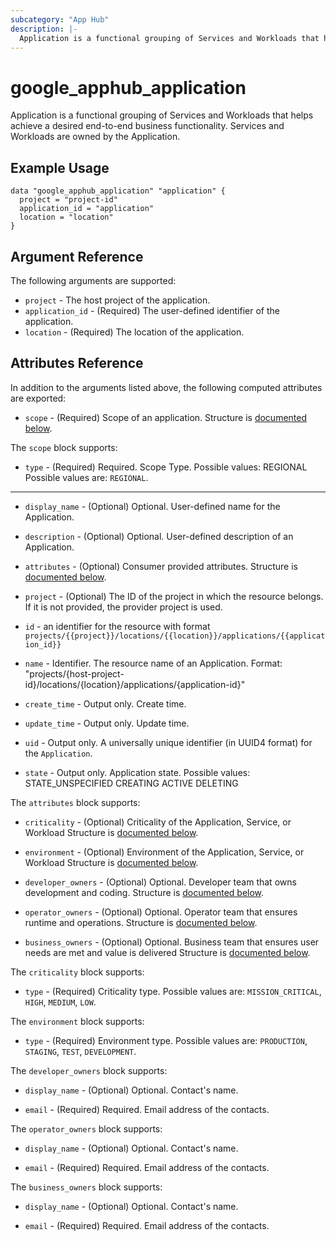 ```yaml
---
subcategory: "App Hub"
description: |-
  Application is a functional grouping of Services and Workloads that helps achieve a desired end-to-end business functionality.
---
```


# google\_apphub\_application

Application is a functional grouping of Services and Workloads that helps achieve a desired end-to-end business functionality. Services and Workloads are owned by the Application.


## Example Usage


```hcl
data "google_apphub_application" "application" {
  project = "project-id"
  application_id = "application"
  location = "location"
}
```

## Argument Reference

The following arguments are supported:

* `project` - The host project of the application.
* `application_id` - (Required) The user-defined identifier of the application.
* `location` - (Required) The location of the application.

## Attributes Reference

In addition to the arguments listed above, the following computed attributes are exported:

* `scope` -
  (Required)
  Scope of an application.
  Structure is [documented below](#nested_scope).


<a name="nested_scope"></a>The `scope` block supports:

* `type` -
  (Required)
  Required. Scope Type. 
   Possible values:
  REGIONAL
  Possible values are: `REGIONAL`.

- - -


* `display_name` -
  (Optional)
  Optional. User-defined name for the Application.

* `description` -
  (Optional)
  Optional. User-defined description of an Application.

* `attributes` -
  (Optional)
  Consumer provided attributes.
  Structure is [documented below](#nested_attributes).

* `project` - (Optional) The ID of the project in which the resource belongs.
    If it is not provided, the provider project is used.

* `id` - an identifier for the resource with format `projects/{{project}}/locations/{{location}}/applications/{{application_id}}`

* `name` -
  Identifier. The resource name of an Application. Format:
  "projects/{host-project-id}/locations/{location}/applications/{application-id}"

* `create_time` -
  Output only. Create time.

* `update_time` -
  Output only. Update time.

* `uid` -
  Output only. A universally unique identifier (in UUID4 format) for the `Application`.

* `state` -
  Output only. Application state. 
   Possible values:
   STATE_UNSPECIFIED
   CREATING
   ACTIVE
   DELETING


<a name="nested_attributes"></a>The `attributes` block supports:

* `criticality` -
  (Optional)
  Criticality of the Application, Service, or Workload
  Structure is [documented below](#nested_criticality).

* `environment` -
  (Optional)
  Environment of the Application, Service, or Workload
  Structure is [documented below](#nested_environment).

* `developer_owners` -
  (Optional)
  Optional. Developer team that owns development and coding.
  Structure is [documented below](#nested_developer_owners).

* `operator_owners` -
  (Optional)
  Optional. Operator team that ensures runtime and operations.
  Structure is [documented below](#nested_operator_owners).

* `business_owners` -
  (Optional)
  Optional. Business team that ensures user needs are met and value is delivered
  Structure is [documented below](#nested_business_owners).


<a name="nested_criticality"></a>The `criticality` block supports:

* `type` -
  (Required)
  Criticality type.
  Possible values are: `MISSION_CRITICAL`, `HIGH`, `MEDIUM`, `LOW`.

<a name="nested_environment"></a>The `environment` block supports:

* `type` -
  (Required)
  Environment type.
  Possible values are: `PRODUCTION`, `STAGING`, `TEST`, `DEVELOPMENT`.

<a name="nested_developer_owners"></a>The `developer_owners` block supports:

* `display_name` -
  (Optional)
  Optional. Contact's name.

* `email` -
  (Required)
  Required. Email address of the contacts.

<a name="nested_operator_owners"></a>The `operator_owners` block supports:

* `display_name` -
  (Optional)
  Optional. Contact's name.

* `email` -
  (Required)
  Required. Email address of the contacts.

<a name="nested_business_owners"></a>The `business_owners` block supports:

* `display_name` -
  (Optional)
  Optional. Contact's name.

* `email` -
  (Required)
  Required. Email address of the contacts.


